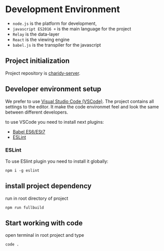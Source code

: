 # Development Environment

* `node.js` is the platform for development,
* `javascript ES2016 +` is the main language for the project
* `Relay` is the data-layer
* `React` is the viewing engine
* `babel.js` is the transpiler for the javascript

##  Project initialization

Project repository is [charidy-server](http://gitlab.pfrus.com/vedmalex/charidy-server).

## Developer environment setup

We prefer to use [Visual Studio Code (VSCode)](https://code.visualstudio.com/). The project contains all settings to the editor. It make the code environmet feel and look the same between different developers.

to use VSCode you need to install next plugins:

* [Babel ES6/ESt7](https://marketplace.visualstudio.com/items?itemName=dzannotti.vscode-babel-coloring)
* [ESLint](https://marketplace.visualstudio.com/items?itemName=dbaeumer.vscode-eslint)

### ESLint

To use ESlint plugin you need to install it globally:

```
npm i -g eslint
```

## install project dependency

run in root directory of project

```
npm run fullbuild
```

## Start working with code

open terminal in root project and type

```bash 
code .
```




